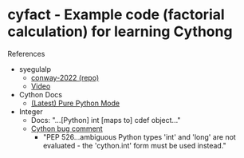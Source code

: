 # cyfact - Example code (factorial calculation) for learning Cythong

References
- syegulalp
    - [conway-2022 (repo)](https://github.com/syegulalp/conway-2022)
    - [Video](https://www.youtube.com/watch?v=sGggkVaRMzY)
- Cython Docs
    - [(Latest) Pure Python Mode](https://cython.readthedocs.io/en/latest/src/tutorial/pure.html)
- Integer
    - Docs: "...[Python] int [maps to] cdef object..."
    - [Cython bug comment](https://github.com/cython/cython/issues/4227)
        - "PEP 526...ambiguous Python types 'int' and 'long' are not evaluated - the 'cython.int' form must be used instead."
